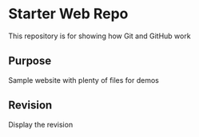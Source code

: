 # Starter Web Repo

This repository is for showing how Git and GitHub work

## Purpose

Sample website with plenty of files for demos

## Revision

Display the revision

